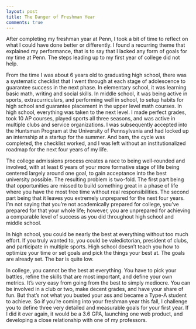 ```yaml
---
layout: post
title: The Danger of Freshman Year
comments: true
---
```

After completing my freshman year at Penn, I took a bit of time to reflect on what I could have done better or differently. I found a recurring theme that explained my performance, that is to say that I lacked any form of goals for my time at Penn. The steps leading up to my first year of college did not help.

From the time I was about 6 years old to graduating high school, there was a systematic checklist that I went through at each stage of adolescence to guarantee success in the next phase. In elementary school, it was learning basic math, writing and social skills. In middle school, it was being active in sports, extracurriculars, and performing well in school, to setup habits for high school and guarantee placement in the upper level math courses. In high school, everything was taken to the next level. I made perfect grades, took 10 AP courses, played sports all three seasons, and was active in multiple clubs and service organizations. I was subsequently accepted into the Huntsman Program at the University of Pennsylvania and had locked up an internship at a startup for the summer.
And bam, the cycle was completed, the checklist worked, and I was left without an institutionalized roadmap for the next four years of my life.

The college admissions process creates a race to being well-rounded and involved, with at least 6 years of your more formative stage of life being centered largely around one goal, to gain acceptance into the best university possible. The resulting problem is two-fold. The first part being that opportunities are missed to build something great in a phase of life where you have the most free time without real responsibilities. The second part being that it leaves you extremely unprepared for the next four years. I’m not saying that you’re not academically prepared for college, you’ve prepared for that your whole life; however, you are unprepared for achieving a comparable level of success as you did throughout high school and middle school.

In high school, you could be nearly the best at everything without too much effort. If you truly wanted to, you could be valedictorian, president of clubs, and participate in multiple sports. High school doesn’t teach you how to optimize your time or set goals and pick the things your best at. The goals are already set. The bar is quite low.

In college, you cannot be the best at everything. You have to pick your battles, refine the skills that are most important, and define your own metrics. It’s very easy from going from the best to simply mediocre. You can be involved in a club or two, make decent grades, and have your share of fun. But that’s not what you busted your ass and became a Type-A student to achieve. So if you’re coming into your freshman year this fall, I challenge you to define three very detailed and measurable goals for your first year. If I did it over again, it would be a 3.6 GPA, launching one web product, and developing a close relationship with one of my professors.

